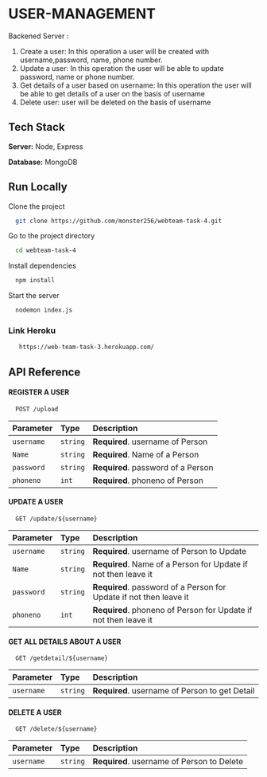 
# USER-MANAGEMENT 

Backened Server : 
 1. Create a user: In this operation a user will be created with username,password, name, phone number.
 2. Update a user: In this operation the user will be able to update password, name or phone number.
 3. Get details of a user based on username: In this operation the user will be able to get details of a user on the basis of username
 4. Delete user: user will be deleted on the basis of username
 


## Tech Stack


**Server:** Node, Express

**Database:** MongoDB


## Run Locally

Clone the project

```bash
  git clone https://github.com/monster256/webteam-task-4.git
```

Go to the project directory

```bash
  cd webteam-task-4
```

Install dependencies

```bash
  npm install
```

Start the server

```bash
  nodemon index.js
```
### Link Heroku

```bash
   https://web-team-task-3.herokuapp.com/
 ```  
## API Reference

#### REGISTER A USER

```http
  POST /upload
```

| Parameter | Type     | Description                |
| :-------- | :------- | :------------------------- |
| `username`      | `string` | **Required**. username of Person  |
| `Name`      | `string` | **Required**. Name of a Person   |
| `password`      | `string` | **Required**. password of a Person    |
| `phoneno`      | `int` | **Required**. phoneno of Person    |
#### UPDATE A USER

```http
  GET /update/${username}
```

| Parameter | Type     | Description                       |
| :-------- | :------- | :-------------------------------- |
| `username`      | `string` | **Required**. username of Person to Update |
| `Name`      | `string` | **Required**. Name of a Person for Update if not then leave it   |
| `password`      | `string` | **Required**. password of a Person for Update if not then leave it   |
| `phoneno`      | `int` | **Required**. phoneno of Person for Update if not then leave it   |

#### GET ALL DETAILS ABOUT A USER

```http
  GET /getdetail/${username}
```

| Parameter | Type     | Description                       |
| :-------- | :------- | :-------------------------------- |
| `username`     | `string` | **Required**. username of Person to get Detail  |


#### DELETE A USER

```http
  GET /delete/${username}
```

| Parameter | Type     | Description                       |
| :-------- | :------- | :-------------------------------- |
| `username`      | `string` | **Required**. username of Person to Delete |

